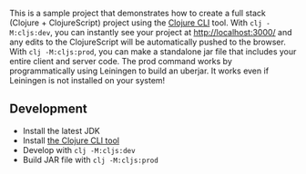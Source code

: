 This is a sample project that demonstrates how to create a full stack (Clojure + ClojureScript) project using the [Clojure CLI](https://clojure.org/guides/getting_started) tool. With `clj -M:cljs:dev`, you can instantly see your project at [http://localhost:3000/](http://localhost:3000/) and any edits to the ClojureScript will be automatically pushed to the browser. With `clj -M:cljs:prod`, you can make a standalone jar file that includes your entire client and server code. The prod command works by programmatically using Leiningen to build an uberjar. It works even if Leiningen is not installed on your system!

## Development

* Install the latest JDK
* Install [the Clojure CLI tool](https://clojure.org/guides/getting_started#_clojure_installer_and_cli_tools)
* Develop with `clj -M:cljs:dev`
* Build JAR file with `clj -M:cljs:prod`
